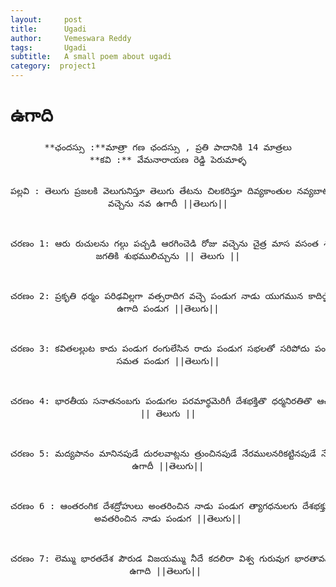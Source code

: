 ```yaml
---
layout:     post
title:      Ugadi
author:     Vemeswara Reddy
tags: 		Ugadi
subtitle:  	A small poem about ugadi
category:  project1
---
```

<!-- Start Writing Below in Markdown -->

# ఉగాది 
<div align="center">
<pre>
**ఛందస్సు :**మాత్రా గణ ఛందస్సు , ప్రతి పాదానికి 14 మాత్రలు
**కవి :** వేమనారాయణ రెడ్డి పెరుమాళ్ళ

పల్లవి :      తెలుగు ప్రజలకి వెలుగునిస్తూ
             తెలుగు తేటను చిలకరిస్తూ
             దివ్యకాంతుల నవ్యబాటల
             నడచి వచ్చెను నవ ఉగాదీ        ||తెలుగు||

చరణం 1:    ఆరు రుచులను గల్గు పచ్చడి
             ఆరగించెడి  రోజు వచ్చెను
             చైత్ర మాస వసంత శోభలు
             సర్వ జగతికి శుభములిచ్చును   || తెలుగు ||

చరణం 2:    ప్రకృతి ధర్మం పరిఢవిల్లగా 
             వత్సరాదిగ వచ్చె పండుగ
             నాడు యుగమున కాదియైనా
             నేడు మనకు ఉగాది పండుగ     ||తెలుగు||

చరణం 3:    కవితలల్లుట కాదు పండుగ 
             రంగులేసిన రాదు పండుగ
             సభలతో సరిపోదు పండుగ 
             సర్వజీవుల సమత పండుగ       ||తెలుగు||

చరణం 4:    భారతీయ సనాతనంబగు
             పండుగల పరమార్థమెరిగీ
             దేశభక్తితొ ధర్మనిరతితొ
             ఆచరించినయపుడె పండుగ    || తెలుగు ||

చరణం 5:    మద్యపానం మానినపుడే
             దురలవాట్లను త్రుంచినపుడే
             నేరములనరికట్టినపుడే
             నేను కోరిన నిజ ఉగాదీ                ||తెలుగు||

చరణం 6 :   ఆంతరంగిక దేశద్రోహులు 
             అంతరించిన నాడు పండుగ 
             త్యాగధనులగు దేశభక్తులు
             అవతరించిన నాడు పండుగ      ||తెలుగు||

చరణం 7:    లెమ్ము భారతదేశ పౌరుడ
             విజయమ్ము నీదే కదలిరా
             విశ్వ గురువుగ భారతావని
             నిలిచినపుడే నిజ ఉగాది           ||తెలుగు||
</pre>
</div>
